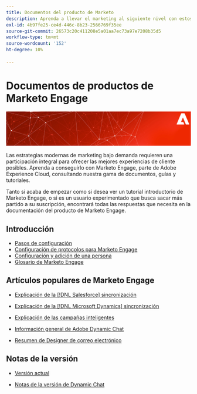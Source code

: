 ```yaml
---
title: Documentos del producto de Marketo
description: Aprenda a llevar el marketing al siguiente nivel con estos documentos de producto de Marketo. Empiece con un tutorial de Marketo y lea otros artículos populares.
exl-id: 4b97fe25-ce4d-446c-8b23-2566769f35ee
source-git-commit: 26573c20c411208e5a01aa7ec73a97e7208b35d5
workflow-type: tm+mt
source-wordcount: '152'
ht-degree: 10%

---
```


# Documentos de productos de Marketo Engage

![](assets/marketo-docs-banner.jpg)

Las estrategias modernas de marketing bajo demanda requieren una participación integral para ofrecer las mejores experiencias de cliente posibles. Aprenda a conseguirlo con Marketo Engage, parte de Adobe Experience Cloud, consultando nuestra gama de documentos, guías y tutoriales.

Tanto si acaba de empezar como si desea ver un tutorial introductorio de Marketo Engage, o si es un usuario experimentado que busca sacar más partido a su suscripción, encontrará todas las respuestas que necesita en la documentación del producto de Marketo Engage.

## Introducción

* [Pasos de configuración](/help/marketo/getting-started/initial-setup/setup-steps.md)
* [Configuración de protocolos para Marketo Engage](/help/marketo/getting-started/initial-setup/configure-protocols-for-marketo.md)
* [Configuración y adición de una persona](/help/marketo/getting-started/quick-wins/get-set-up-and-add-a-person.md)
* [Glosario de Marketo Engage](/help/marketo/getting-started/things-to-know/marketo-engage-glossary.md)

## Artículos populares de Marketo Engage

* [Explicación de la  [!DNL Salesforce] sincronización](/help/marketo/product-docs/crm-sync/salesforce-sync/understanding-the-salesforce-sync.md)

* [Explicación de la  [!DNL Microsoft Dynamics] sincronización](/help/marketo/product-docs/crm-sync/microsoft-dynamics-sync/understanding-the-microsoft-dynamics-sync.md)

* [Explicación de las campañas inteligentes](/help/marketo/product-docs/core-marketo-concepts/smart-campaigns/understanding-smart-campaigns.md)

* [Información general de Adobe Dynamic Chat](/help/marketo/product-docs/demand-generation/dynamic-chat/dynamic-chat-overview.md)

* [Resumen de Designer de correo electrónico](/help/marketo/product-docs/email-marketing/email-designer/overview.md)

## Notas de la versión

* [Versión actual](/help/marketo/release-notes/current.md)

* [Notas de la versión de Dynamic Chat](/help/marketo/release-notes/dynamic-chat.md)
